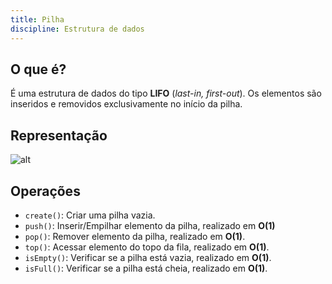 ```yaml
---
title: Pilha
discipline: Estrutura de dados
---
```


## O que é?

É uma estrutura de dados do tipo **LIFO** (*last-in, first-out*). Os elementos são inseridos e removidos exclusivamente no início da pilha. 

## Representação

![alt](https://assets.estudaquepassa.com.br/questao/297347/297347-1.jpg)

## Operações

- `create()`: Criar uma pilha vazia.
- `push()`: Inserir/Empilhar elemento da pilha, realizado em **O(1)**
- `pop()`:  Remover elemento da pilha, realizado em **O(1)**.
- `top()`: Acessar elemento do topo da fila, realizado em **O(1)**.
- `isEmpty()`: Verificar se a pilha está vazia, realizado em **O(1)**.
- `isFull()`: Verificar se a pilha está cheia, realizado em **O(1)**.